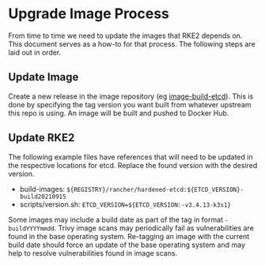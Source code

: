 # Upgrade Image Process

From time to time we need to update the images that RKE2 depends on. This document serves as a how-to for that process. The following steps are laid out in order.

##  Update Image

Create a new release in the image repository (eg [image-build-etcd](github.com/rancher/image-build-etcd)). This is done by specifying the tag version you want built from whatever upstream this repo is using. An image will be built and pushed to Docker Hub.

## Update RKE2

The following example files have references that will need to be updated in the respective locations for etcd. Replace the found version with the desired version.

* build-images: `${REGISTRY}/rancher/hardened-etcd:${ETCD_VERSION}-build20210915`
* scripts/version.sh:    `ETCD_VERSION=${ETCD_VERSION:-v3.4.13-k3s1}`

Some images may include a build date as part of the tag in format `-buildYYYYmmdd`. Trivy image scans may periodically fail as vulnerabilities are found in the base operating system. Re-tagging an image with the current build date should force an update of the base operating system and may help to resolve vulnerabilities found in image scans.
